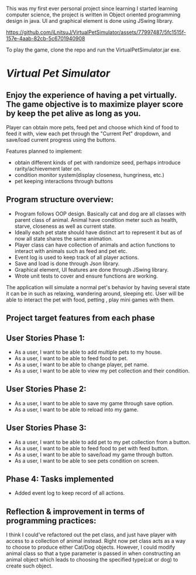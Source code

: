This was my first ever personal project since learning I started learning computer science, the project is written in Object oriented programming design in java. UI and graphical element is done using JSwing library.

https://github.com/iLnitsuJ/VirtualPetSimulator/assets/77997487/5fc1515f-157e-4aab-82cb-5c6701940908

To play the game, clone the repo and run the VirtualPetSimulator.jar exe.

# *Virtual Pet Simulator*

## Enjoy the experience of having a pet virtually. The game objective is to maximize player score by keep the pet alive as long as you. 

Player can obtain more pets, feed pet and choose which kind of food to feed it with, view each pet through the "Current Pet" dropdown, and save/load current progress using the buttons.

Features planned to implement:
- obtain different kinds of pet with randomize seed, perhaps introduce rarity/achievement later on.
- condition monitor system(display closeness, hungriness, etc.)
- pet keeping interactions through buttons

## Program structure overview:

- Program follows OOP design. Basically cat and dog are all classes with parent class of animal. Animal have condition meter such as health, starve, closeness as well as current state.
- Ideally each pet state should have distinct art to represent it but as of now all state shares the same animation.
- Player class can have collection of animals and action functions to interact with animals such as feed and pet etc.
- Event log is used to keep track of all player actions.
- Save and load is done through Json library.
- Graphical element, UI features are done through JSwing library.
- Wrote unit tests to cover and ensure functions are working.






The application will simulate a normal pet's behavior by having several state it can be in such as relaxing, wandering around, sleeping etc.
User will be able to interact the pet with food, petting , play mini games with them.

## Project target features from each phase

## User Stories Phase 1:

- As a user, I want to be able to add multiple pets to my house.
- As a user, I want to be able to feed food to pet.
- As a user, I want to be able to change player, pet name.
- As a user, I want to be able to view my pet collection and their condition.
  
## User Stories Phase 2:

- As a user, I want to be able to save my game through save option.
- As a user, I want to be able to reload into my game.

## User Stories Phase 3:
- As a user, I want to be able to add pet to my pet collection from a button.
- As a user, I want to be able to feed food to pet with feed button.
- As a user, I want to be able to save/load my game through button.
- As a user, I want to be able to see pets condition on screen.

## Phase 4: Tasks implemented
- Added event log to keep record of all actions.


## Reflection & improvement in terms of programming practices:

I think I could've refactored out the pet class, and just have player with access to a collection of animal instead.
Right now pet class acts as a way to choose to produce either Cat/Dog objects. However, I could modify animal class
so that a type parameter is passed in when constructing an animal object which leads to choosing the specified
type(cat or dog) to create such object.
